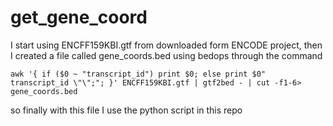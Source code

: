# get_gene_coord
I start using ENCFF159KBI.gtf from downloaded form ENCODE project, then I created a file called gene_coords.bed using bedops through the command 


``awk '{ if ($0 ~ "transcript_id") print $0; else print $0" transcript_id \"\";"; }' ENCFF159KBI.gtf | gtf2bed - | cut -f1-6> gene_coords.bed`` 


so finally with this file I use the python script in this repo
